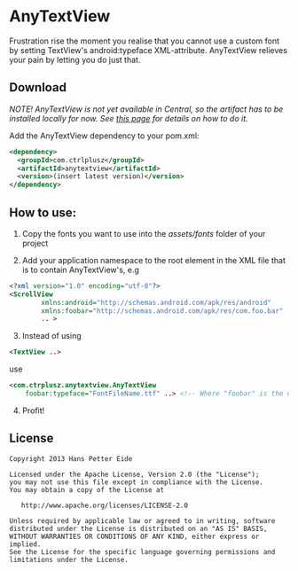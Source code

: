 # AnyTextView
Frustration rise the moment you realise that you cannot use a custom font by setting TextView's android:typeface XML-attribute. AnyTextView relieves your pain by letting you do just that.

## Download
_NOTE! AnyTextView is not yet available in Central, so the artifact has to be installed locally for now. See [this page][1] for details on how to do it._ 


Add the AnyTextView dependency to your pom.xml: 
```xml
<dependency>
  <groupId>com.ctrlplusz</groupId>
  <artifactId>anytextview</artifactId>
  <version>(insert latest version)</version>
</dependency>
```

## How to use:
1) Copy the fonts you want to use into the _assets/fonts_ folder of your project

2) Add your application namespace to the root element in the XML file that is to contain AnyTextView's, e.g
```xml
<?xml version="1.0" encoding="utf-8"?>
<ScrollView
        xmlns:android="http://schemas.android.com/apk/res/android"
        xmlns:foobar="http://schemas.android.com/apk/res/com.foo.bar"
		.. >
```  

3) Instead of using
```xml
<TextView ..>
```
use
```xml
<com.ctrplusz.anytextview.AnyTextView 
	foobar:typeface="FontFileName.ttf" ..> <!-- Where "foobar" is the namespace defined in step 2 -->
```  
 
4) Profit! 		

## License
	Copyright 2013 Hans Petter Eide

    Licensed under the Apache License, Version 2.0 (the "License");
    you may not use this file except in compliance with the License.
    You may obtain a copy of the License at

       http://www.apache.org/licenses/LICENSE-2.0

    Unless required by applicable law or agreed to in writing, software
    distributed under the License is distributed on an "AS IS" BASIS,
    WITHOUT WARRANTIES OR CONDITIONS OF ANY KIND, either express or implied.
    See the License for the specific language governing permissions and
    limitations under the License.
    
    
[1]:https://code.google.com/p/maven-android-plugin/wiki/ApkLib
